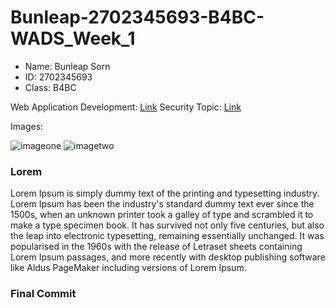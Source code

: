 # Bunleap-2702345693-B4BC-WADS_Week_1

- Name: Bunleap Sorn
- ID: 2702345693
- Class: B4BC

Web Application Development: [Link](https://www.browserstack.com/guide/web-application-development-guide)
Security Topic: [Link](https://www.wired.com/story/chinas-salt-typhoon-spies-are-still-hacking-telecoms-now-by-exploiting-cisco-routers/)

Images:

![imageone](https://cdn.pixabay.com/photo/2021/12/12/20/00/play-6865967_640.jpg)
![imagetwo](https://cdn.pixabay.com/photo/2019/11/10/17/12/dice-games-4616334_640.jpg)

### Lorem

Lorem Ipsum is simply dummy text of the printing and typesetting industry. Lorem Ipsum has been the industry's standard dummy text ever since the 1500s, when an unknown printer took a galley of type and scrambled it to make a type specimen book. It has survived not only five centuries, but also the leap into electronic typesetting, remaining essentially unchanged. It was popularised in the 1960s with the release of Letraset sheets containing Lorem Ipsum passages, and more recently with desktop publishing software like Aldus PageMaker including versions of Lorem Ipsum.

### Final Commit
